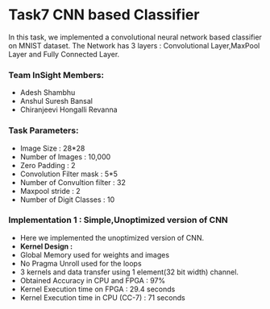 # Task7 CNN based Classifier
In this task, we implemented a convolutional neural network based classifier on MNIST dataset. The Network has 3 layers : Convolutional Layer,MaxPool Layer and Fully Connected Layer.

### Team InSight Members:
- Adesh Shambhu
- Anshul Suresh Bansal
- Chiranjeevi Hongalli Revanna

### Task Parameters:
- Image Size : 28*28
- Number of Images : 10,000
- Zero Padding : 2
- Convolution Filter mask : 5*5
- Number of Convultion filter : 32
- Maxpool stride : 2
- Number of Digit Classes : 10

### Implementation 1 : Simple,Unoptimized version of CNN
- Here we implemented the unoptimized version of CNN.  
- **Kernel Design :**
 - Global Memory used for weights and images
 - No Pragma Unroll used for the loops
 - 3 kernels and data transfer using 1 element(32 bit width) channel.  
- Obtained Accuracy in CPU and FPGA : 97%
- Kernel Execution time on FPGA : 29.4 seconds
- Kernel Execution time in CPU (CC-7) : 71 seconds
